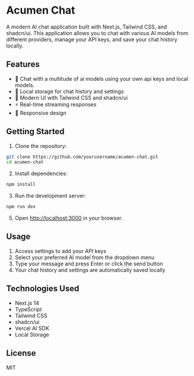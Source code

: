 # Acumen Chat

A modern AI chat application built with Next.js, Tailwind CSS, and shadcn/ui. This application allows you to chat with various AI models from different providers, manage your API keys, and save your chat history locally.

## Features

- 💬 Chat with a multitude of ai models using your own api keys and local models.
- 💾 Local storage for chat history and settings
- 🎨 Modern UI with Tailwind CSS and shadcn/ui
- ⚡ Real-time streaming responses
- 📱 Responsive design

## Getting Started

1. Clone the repository:

```bash
git clone https://github.com/yourusername/acumen-chat.git
cd acumen-chat
```

2. Install dependencies:

```bash
npm install
```

3. Run the development server:

```bash
npm run dev
```

5. Open [http://localhost:3000](http://localhost:3000) in your browser.

## Usage

1. Access settings to add your API keys
2. Select your preferred AI model from the dropdown menu
3. Type your message and press Enter or click the send button
4. Your chat history and settings are automatically saved locally

## Technologies Used

- Next.js 14
- TypeScript
- Tailwind CSS
- shadcn/ui
- Vercel AI SDK
- Local Storage

## License

MIT
